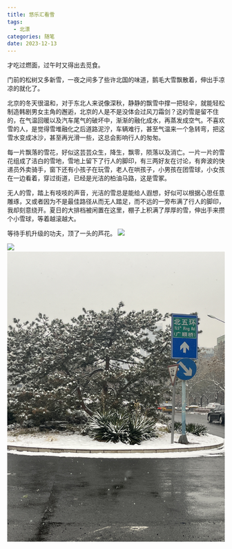 ```yaml
---
title: 悠乐汇看雪
tags:
  - 北漂
categories: 随笔
date: 2023-12-13
---
```



才吃过燃面，过午时又得出去觅食。

门前的松树又多新雪，一夜之间多了些许北国的味道，鹅毛大雪飘散着，伸出手凉凉的就化了。

北京的冬天很温和，对于东北人来说像深秋，静静的飘雪中撑一把轻伞，就能轻松制造韩剧男女主角的邂逅，北京的人是不是没体会过风刀霜剑？这的雪是留不住的，在气温回暖以及汽车尾气的破坏中，渐渐的融化成水，再蒸发成空气。不喜欢雪的人，是觉得雪堆融化之后道路泥泞，车辆难行，甚至气温来一个急转弯，把这雪水变成冰沙，甚至再光滑一些，这总会影响行人的匆匆。

每一片飘落的雪花，好似这芸芸众生，降生，飘零，陨落以及消亡。一片一片的雪花组成了洁白的雪地，雪地上留下了行人的脚印，有三两好友在讨论，有奔波的快递员外卖骑手，窗下还有小孩子在玩雪，老人在哄孩子，小男孩在团雪球，小女孩在一边看着，穿过街道，已经是光洁的柏油马路，这是雪冢。

无人的雪，踏上有吱吱的声音，光洁的雪总是能给人遐想，好似可以根据心思任意雕琢，又或者因为不是最佳路径从而无人踏足，而不远的一旁布满了行人的脚印，我却刻意绕开。夏日的大排档被闲置在这里，棚子上积满了厚厚的雪，伸出手来攒个小雪球，等着越滚越大。

等待手机升级的功夫，顶了一头的芦花。
![](https://raw.githubusercontent.com/Xu-Hardy/image-host/master/202312131658623.png)


![](https://raw.githubusercontent.com/Xu-Hardy/image-host/master/6461702457866_.pic_hd.jpg)
![](https://raw.githubusercontent.com/Xu-Hardy/image-host/master/6451702457865_.pic_hd.jpg)

